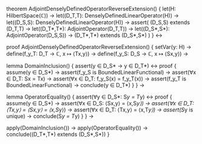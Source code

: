 theorem AdjointDenselyDefinedOperatorReverseExtension() {
  let(H: HilbertSpace(ℂ)) →
  let((D_T,T): DenselyDefinedLinearOperator(H)) →
  let((D_S,S): DenselyDefinedLinearOperator(H)) →
  assert(
    (D_S,S) extends (D_T,T) →
    let((D_T*,T*): AdjointOperator(D_T,T)) →
    let((D_S*,S*): AdjointOperator(D_S,S)) →
    (D_T*,T*) extends (D_S*,S*)
  )
} ↔

proof AdjointDenselyDefinedOperatorReverseExtension() {
  setVar(y: H) →
  define(f_y_T: D_T → ℂ, x ↦ ⟨Tx,y⟩) →
  define(f_y_S: D_S → ℂ, x ↦ ⟨Sx,y⟩) →
  
  lemma DomainInclusion() {
    assert(y ∈ D_S* → y ∈ D_T*) ↔
    proof {
      assume(y ∈ D_S*) →
      assert(f_y_S is BoundedLinearFunctional) →
      assert(∀x ∈ D_T: Sx = Tx) →
      assert(∀x ∈ D_T: f_y_S(x) = f_y_T(x)) →
      assert(f_y_T is BoundedLinearFunctional) →
      conclude(y ∈ D_T*)
    }
  } →

  lemma OperatorEquality() {
    assert(∀y ∈ D_S*: S*y = T*y) ↔
    proof {
      assume(y ∈ D_S*) →
      assert(∀x ∈ D_S: ⟨Sx,y⟩ = ⟨x,S*y⟩) →
      assert(∀x ∈ D_T: ⟨Tx,y⟩ = ⟨Sx,y⟩ = ⟨x,S*y⟩) →
      assert(∀x ∈ D_T: ⟨Tx,y⟩ = ⟨x,T*y⟩) →
      assert(S*y is unique) →
      conclude(S*y = T*y)
    }
  } →

  apply(DomainInclusion()) →
  apply(OperatorEquality()) →
  conclude((D_T*,T*) extends (D_S*,S*))
}